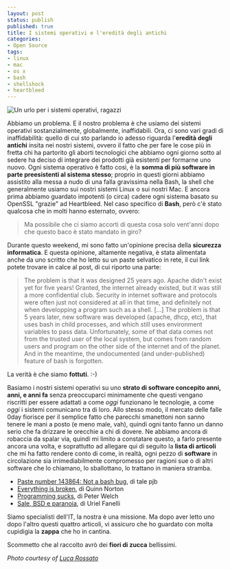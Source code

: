 ```yaml
---
layout: post
status: publish
published: true
title: I sistemi operativi e l'eredità degli antichi
categories:
- Open Source
tags:
- linux
- mac
- os x
- bash
- shellshock
- heartbleed
---
```


![Un urlo per i sistemi operativi, ragazzi](https://farm5.staticflickr.com/4060/4267353106_35ce0e74af_o.jpg)

Abbiamo un problema. E il nostro problema è che usiamo dei sistemi operativi sostanzialmente, globalmente, inaffidabili. Ora, ci sono vari gradi di inaffidabilità: quello di cui sto parlando io adesso riguarda l'**eredità degli antichi** insita nei nostri sistemi, ovvero il fatto che per fare le cose più in fretta chi ha partorito gli aborti tecnologici che abbiamo ogni giorno sotto al sedere ha deciso di integrare dei prodotti già esistenti per formarne uno nuovo. Ogni sistema operativo è fatto così, è la **somma di più software in parte preesistenti al sistema stesso**; proprio in questi giorni abbiamo assistito alla messa a nudo di una falla gravissima nella Bash, la shell che generalmente usiamo sui nostri sistemi Linux o sui nostri Mac. E ancora prima abbiamo guardato impotenti (o circa) cadere ogni sistema basato su OpenSSL "grazie" ad Heartbleed. Nel caso specifico di **Bash**, però c'è stato qualcosa che in molti hanno esternato, ovvero:

> Ma possibile che ci siamo accorti di questa cosa solo vent'anni dopo che questo baco è stato mandato in giro?

Durante questo weekend, mi sono fatto un'opinione precisa della **sicurezza informatica**. E questa opinione, altamente negativa, è stata alimentata anche da uno scritto che ho letto su un paste selvatico in rete, il cui link potete trovare in calce al post, di cui riporto una parte:

> The problem is that it was designed 25 years ago.  Apache didn't exist yet for five years!  Granted, the internet already existed, but it was still a more confidential club.  Security in internet software and protocols were often just not considered at all in that time, and definitely not when developping a program such as a shell. [...] The problem is that 5 years later, new software was developed (apache, dhcp, etc), that uses bash in child processes, and which still uses environment variables to pass data.  Unfortunately, some of that data comes not from the trusted user of the local system, but comes from random users and program on the other side of the internet and of the planet.  And in the meantime, the undocumented (and under-published) feature of bash is forgotten.

La verità è che siamo **fottuti**. :-)

Basiamo i nostri sistemi operativi su uno **strato di software concepito anni, anni, e anni fa** senza preoccuparci minimamente che questi vengano riscritti per essere adattati a come _oggi_ funzionano le tecnologie, a come _oggi_ i sistemi comunicano tra di loro. Allo stesso modo, il mercato delle falle 0day fiorisce per il semplice fatto che parecchi smanettoni non sanno tenere le mani a posto (e meno male, vah), quindi ogni tanto fanno un danno serio che fa drizzare le orecchie a chi di dovere. Ne abbiamo ancora di robaccia da spalar via, quindi mi limito a constatare questo, a farlo presente ancora una volta, e soprattutto ad allegare qui di seguito la **lista di articoli** che mi ha fatto rendere conto di come, in realtà, ogni pezzo di **software** in circolazione sia irrimediabilmente compromesso per ragioni sue o di altri software che lo chiamano, lo sballottano, lo trattano in maniera stramba.

- [Paste number 143864: Not a bash bug](http://paste.lisp.org/display/143864), di tale pjb
- [Everything is broken](https://medium.com/message/everything-is-broken-81e5f33a24e1), di Quinn Norton
- [Programming sucks](http://stilldrinking.org/programming-sucks), di Peter Welch
- [Sale, BSD e paranoia](http://www.keinpfusch.net/2014/09/sale-bsd-e-paranoia.html), di Uriel Fanelli

Siamo specialisti dell'IT, la nostra è una missione. Ma dopo aver letto uno dopo l'altro questi quattro articoli, vi assicuro che ho guardato con molta cupidigia la **zappa** che ho in cantina.

Scommetto che al raccolto avrò dei **fiori di zucca** bellissimi.

_Photo courtesy of [Luca Rossato](https://www.flickr.com/photos/funky64/4267353106/)_

